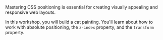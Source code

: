 Mastering CSS positioning is essential for creating visually appealing and responsive web layouts.

In this workshop, you will build a cat painting. You'll learn about how to work with absolute positioning, the `z-index` property, and the `transform` property.
